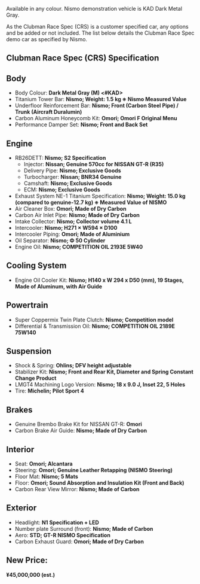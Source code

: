 Available in any colour. Nismo demonstration vehicle is KAD Dark Metal Gray.  
  
As the Clubman Race Spec (CRS) is a customer specified car, any options and be added or not included. The list below details the Clubman Race Spec demo car as specified by Nismo.  
  
## Clubman Race Spec (CRS) Specification  
  
## Body  
* Body Colour: __Dark Metal Gray (M) <#KAD>__  
* Titanium Tower Bar: __Nismo; Weight: 1.5 kg ※ Nismo Measured Value__  
* Underfloor Reinforcement Bar: __Nismo; Front (Carbon Steel Pipe) / Trunk (Aircraft Duralumin)__  
* Carbon Aluminum Honeycomb Kit: __Omori; Omori F Original Menu__  
* Performance Damper Set: __Nismo; Front and Back Set__  
  
## Engine  
* RB26DETT: __Nismo; S2 Specification__  
    - Injector: __Nissan; Genuine 570cc for NISSAN GT-R (R35)__  
    - Delivery Pipe: __Nismo; Exclusive Goods__  
    - Turbocharger: __Nissan; BNR34 Genuine__  
    - Camshaft: __Nismo; Exclusive Goods__  
    - ECM: __Nismo; Exclusive Goods__  
* Exhaust System NE-1 Titanium Specification: __Nismo; Weight: 15.0 kg (compared to genuine-12.7 kg) ※ Measured Value of NISMO__  
* Air Cleaner Box: __Omori; Made of Dry Carbon__  
* Carbon Air Inlet Pipe: __Nismo; Made of Dry Carbon__  
* Intake Collector: __Nismo; Collector volume 4.1 L__  
* Intercooler: __Nismo; H271 × W594 × D100__  
* Intercooler Piping: __Omori; Made of Aluminium__  
* Oil Separator: __Nismo; Φ 50 Cylinder__  
* Engine Oil: __Nismo; COMPETITION OIL 2193E 5W40__  
  
## Cooling System  
* Engine Oil Cooler Kit: __Nismo; H140 x W 294 x D50 (mm), 19 Stages, Made of Aluminum, with Air Guide__  
  
## Powertrain  
* Super Coppermix Twin Plate Clutch: __Nismo; Competition model__  
* Differential & Transmission Oil: __Nismo; COMPETITION OIL 2189E 75W140__  
  
## Suspension  
* Shock & Spring: __Ohlins; DFV height adjustable__  
* Stabilizer Kit: __Nismo; Front and Rear Kit, Diameter and Spring Constant Change Product__  
* LMGT4 Machining Logo Version: __Nismo; 18 x 9.0 J, Inset 22, 5 Holes__  
* Tire: __Michelin; Pilot Sport 4__  
  
## Brakes  
* Genuine Brembo Brake Kit for NISSAN GT-R: __Omori__  
* Carbon Brake Air Guide: __Nismo; Made of Dry Carbon__  
  
## Interior  
* Seat: __Omori; Alcantara__  
* Steering: __Omori; Genuine Leather Retapping (NISMO Steering)__  
* Floor Mat: __Nismo; 5 Mats__  
* Floor: __Omori; Sound Absorption and Insulation Kit (Front and Back)__  
* Carbon Rear View Mirror: __Nismo; Made of Carbon__  
  
## Exterior  
* Headlight: __N1 Specification + LED__  
* Number plate Surround (front): __Nismo; Made of Carbon__  
* Aero: __STD; GT-R NISMO Specification__  
* Carbon Exhaust Guard: __Omori; Made of Dry Carbon__  

## New Price:  
__¥45,000,000 (est.)__  